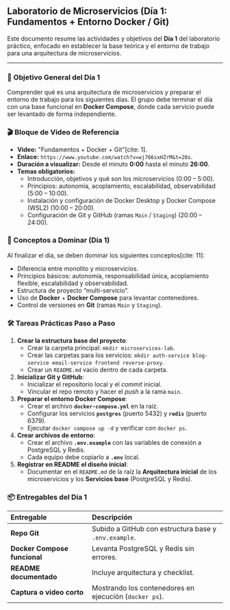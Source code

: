 ## Laboratorio de Microservicios (Día 1: Fundamentos + Entorno Docker / Git)

Este documento resume las actividades y objetivos del **Día 1** del laboratorio práctico, enfocado en establecer la base teórica y el entorno de trabajo para una arquitectura de microservicios.

---

### 🎯 Objetivo General del Día 1

Comprender qué es una arquitectura de microservicios y preparar el entorno de trabajo para los siguientes días. El grupo debe terminar el día con una base funcional en **Docker Compose**, donde cada servicio puede ser levantado de forma independiente.

### 🎬 Bloque de Video de Referencia

* **Video:** "Fundamentos + Docker + Git"[cite: 1].
* **Enlace:** `https://www.youtube.com/watch?v=wj766sxHZrM&t=20s`.
* **Duración a visualizar:** Desde el minuto **0:00** hasta el minuto **26:00**.
* **Temas obligatorios:**
    * Introducción, objetivos y qué son los microservicios (0:00 – 5:00).
    * Principios: autonomía, acoplamiento, escalabilidad, observabilidad (5:00 – 10:00).
    * Instalación y configuración de Docker Desktop y Docker Compose (WSL2) (10:00 – 20:00).
    * Configuración de Git y GitHub (ramas `Main` / `Staging`) (20:00 – 24:00).

### 🧩 Conceptos a Dominar (Día 1)

Al finalizar el día, se deben dominar los siguientes conceptos[cite: 11]:
* Diferencia entre monolito y microservicios.
* Principios básicos: autonomía, responsabilidad única, acoplamiento flexible, escalabilidad y observabilidad.
* Estructura de proyecto “multi-servicio”.
* Uso de **Docker** + **Docker Compose** para levantar contenedores.
* Control de versiones en **Git** (ramas `Main` y `Staging`).

### 🛠️ Tareas Prácticas Paso a Paso

1.  **Crear la estructura base del proyecto**:
    * Crear la carpeta principal: `mkdir microservices-lab`.
    * Crear las carpetas para los servicios: `mkdir auth-service blog-service email-service frontend reverse-proxy`.
    * Crear un `README.md` vacío dentro de cada carpeta.
2.  **Inicializar Git y GitHub**:
    * Inicializar el repositorio local y el *commit* inicial.
    * Vincular el repo remoto y hacer el *push* a la rama `main`.
3.  **Preparar el entorno Docker Compose**:
    * Crear el archivo **`docker-compose.yml`** en la raíz.
    * Configurar los servicios **`postgres`** (puerto 5432) y **`redis`** (puerto 6379).
    * Ejecutar `docker compose up -d` y verificar con `docker ps`.
4.  **Crear archivos de entorno**:
    * Crear el archivo **`.env.example`** con las variables de conexión a PostgreSQL y Redis.
    * Cada equipo debe copiarlo a **`.env`** local.
5.  **Registrar en README el diseño inicial**:
    * Documentar en el `README.md` de la raíz la **Arquitectura inicial** de los microservicios y los **Servicios base** (PostgreSQL y Redis).

### 📦 Entregables del Día 1

| Entregable | Descripción |
| :--- | :--- |
| **Repo Git** | Subido a GitHub con estructura base y `.env.example`. |
| **Docker Compose funcional** | Levanta PostgreSQL y Redis sin errores. |
| **README documentado** | Incluye arquitectura y checklist. |
| **Captura o video corto** | Mostrando los contenedores en ejecución (`docker ps`).
